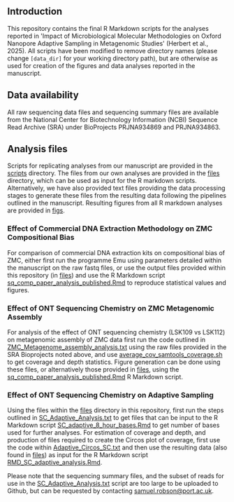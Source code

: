 ## Introduction
This repository contains the final R Markdown scripts for the analyses reported in 'Impact of Microbiological Molecular Methodologies on Oxford Nanopore Adaptive Sampling in Metagenomic Studies' (Herbert et al., 2025). All scripts have been modified to remove directory names (please change `[data_dir]` for your working directory path), but are otherwise as used for creation of the figures and data analyses reported in the manuscript. 

## Data availability
All raw sequencing data files and sequencing summary files are available from the National Center for Biotechnology Information (NCBI) Sequence Read Archive (SRA) under BioProjects PRJNA934869 and PRJNA934863.


## Analysis files

Scripts for replicating analyses from our manuscript are provided in the [scripts](scripts) directory. The files from our own analyses are provided in the [files](files) directory, which can be used as input for the R markdown scripts. Alternatively, we have also provided text files providing the data processing stages to generate these files from the resulting data following the pipelines outlined in the manuscript. Resulting figures from all R markdown analyses are provided in [figs](figs).

### Effect of Commercial DNA Extraction Methodology on ZMC Compositional Bias

For comparison of commercial DNA extraction kits on compositional bias of ZMC, either first run the programme Emu using parameters detailed within the manuscript on the raw fastq files, or use the output files provided within this repository (in [files](files)) and use the R Markdown script [sq_comp_paper_analysis_published.Rmd](scripts/sq_comp_paper_analysis_published.Rmd) to reproduce statistical values and figures.

### Effect of ONT Sequencing Chemistry on ZMC Metagenomic Assembly

For analysis of the effect of ONT sequencing chemistry (LSK109 vs LSK112) on metagenomic assembly of ZMC data first run the code outlined in [ZMC_Metagenome_assembly_analysis.txt](scripts/ZMC_Metagenome_assembly_analysis.txt) using the raw files provided in the SRA Bioprojects noted above, and use [average_cov_samtools_coverage.sh](scripts/average_cov_samtools_coverage.sh) to get coverage and depth statistics. Figure generation can be done using these files, or alternatively those provided in [files](files), using the [sq_comp_paper_analysis_published.Rmd](scripts/sq_comp_paper_analysis_published.Rmd) R Markdown script.

### Effect of ONT Sequencing Chemistry on Adaptive Sampling

Using the files within the [files](files) directory in this repository, first run the steps outlined in [SC_Adaptive_Analysis.txt](scripts/SC_Adaptive_Analysis.txt) to get files that can be input to the R Markdown script [SC_adaptive_8_hour_bases.Rmd](scripts/SC_adaptive_8_hour_bases.Rmd) to get number of bases used for further analyses. For estimation of coverage and depth, and production of files required to create the Circos plot of coverage, first use the code within [Adaptive_Circos_SC.txt](scripts/Adaptive_Circos_SC.txt) and then use the resulting data (also found in [files](files)) as input for the R Markdown script [RMD_SC_adaptive_analysis.Rmd](scripts/RMD_SC_adaptive_analysis.Rmd).

Please note that the sequencing summary files, and the subset of reads for use in the [SC_Adaptive_Analysis.txt](scripts/SC_Adaptive_Analysis.txt) script are too large to be uploaded to Github, but can be requested by contacting [samuel.robson@port.ac.uk](samuel.robson@port.ac.uk).

